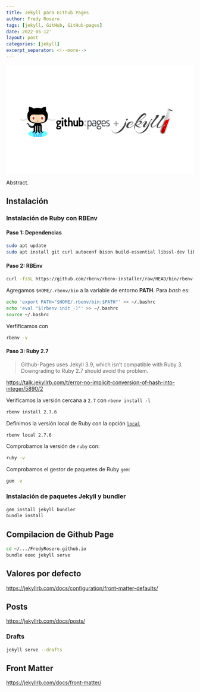 ```yaml
---
title: Jekyll para Github Pages
author: Fredy Rosero
tags: [jekyll, GitHub, GitHub-pages]
date: 2022-05-12'
layout: post
categories: [jekyll]
excerpt_separator: <!--more-->
---
```

![github pages + jekyll](/assets/github%20pages%20%2B%20jekyll.jpg)

Abstract.
 <!--more-->

## Instalación 
### Instalación de Ruby con RBEnv

#### Paso 1: Dependencias
```bash
sudo apt update
sudo apt install git curl autoconf bison build-essential libssl-dev libyaml-dev libreadline6-dev zlib1g-dev libncurses5-dev libffi-dev libgdbm6 libgdbm-dev libdb-dev
```
#### Paso 2: RBEnv
```bash
curl -fsSL https://github.com/rbenv/rbenv-installer/raw/HEAD/bin/rbenv-installer | bash
```

Agregamos `$HOME/.rbenv/bin` a la variable de entorno **PATH**. Para *bash* es:

```bash
echo 'export PATH="$HOME/.rbenv/bin:$PATH"' >> ~/.bashrc
echo 'eval "$(rbenv init -)"' >> ~/.bashrc
source ~/.bashrc
```

Verfificamos con 
```bash
rbenv -v
```

#### Paso 3: Ruby 2.7
> Github-Pages uses Jekyll 3.9, which isn’t compatible with Ruby 3. Downgrading to Ruby 2.7 should avoid the problem.

https://talk.jekyllrb.com/t/error-no-implicit-conversion-of-hash-into-integer/5890/2

Verificamos la versión cercana a `2.7` con `rbenv install -l`
```bash
rbenv install 2.7.6
```

Definimos la versión local de Ruby con la opción [`local`](https://github.com/rbenv/rbenv#rbenv-local)
```bash
rbenv local 2.7.6
```

Comprobamos la versión de `ruby` con: 
```bash
ruby -v
```

Comprobamos el gestor de paquetes de Ruby `gem`:
```bash
gem -v
```

### Instalación de paquetes Jekyll y bundler
```bash
gem install jekyll bundler
bundle install
```

## Compilacion de Github Page
```bash
cd ~/.../FredyRosero.github.io
bundle exec jekyll serve
```

## Valores por defecto
https://jekyllrb.com/docs/configuration/front-matter-defaults/

## Posts

https://jekyllrb.com/docs/posts/

### Drafts
```bash
jekyll serve --drafts
```

## Front Matter

https://jekyllrb.com/docs/front-matter/